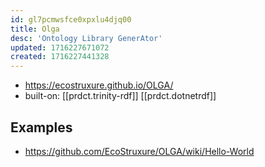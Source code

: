 ```yaml
---
id: gl7pcmwsfce0xpxlu4djq00
title: Olga
desc: 'Ontology Library GenerAtor'
updated: 1716227671072
created: 1716227441328
---
```


- https://ecostruxure.github.io/OLGA/
- built-on: [[prdct.trinity-rdf]] [[prdct.dotnetrdf]]

## Examples

- https://github.com/EcoStruxure/OLGA/wiki/Hello-World